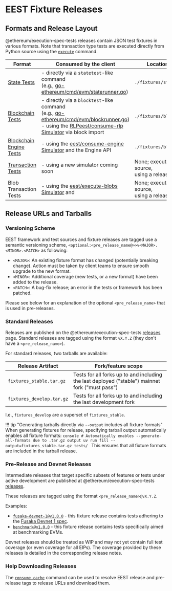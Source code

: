 # EEST Fixture Releases

## Formats and Release Layout

@ethereum/execution-spec-tests releases contain JSON test fixtures in various formats. Note that transaction type tests are executed directly from Python source using the [`execute`](./execute/index.md) command.

| Format                                                               | Consumed by the client                                                                                                                                                                                                                                                                    | Location in `.tar.gz` release                                       |
| -------------------------------------------------------------------- | ----------------------------------------------------------------------------------------------------------------------------------------------------------------------------------------------------------------------------------------------------------------------------------------- | ------------------------------------------------------------------- |
| [State Tests](./test_formats/state_test.md)                         | - directly via a `statetest`-like command<br/> (e.g., [go-ethereum/cmd/evm/staterunner.go](https://github.com/ethereum/go-ethereum/blob/4bb097b7ffc32256791e55ff16ca50ef83c4609b/cmd/evm/staterunner.go))                                                                                 | `./fixtures/state_tests/`                                           |
| [Blockchain Tests](./test_formats/blockchain_test.md)               | - directly via a `blocktest`-like command<br/> (e.g., [go-ethereum/cmd/evm/blockrunner.go](https://github.com/ethereum/go-ethereum/blob/4bb097b7ffc32256791e55ff16ca50ef83c4609b/cmd/evm/blockrunner.go))</br>- using the [RLPeest/consume-rlp Simulator](./running.md#rlp) via block import | `./fixtures/blockchain_tests/`                                      |
| [Blockchain Engine Tests](./test_formats/blockchain_test_engine.md) | - using the [eest/consume-engine Simulator](./running.md#engine) and the Engine API                                                                                                                                                                                                          | `./fixtures/blockchain_tests_engine/`                               |
| [Transaction Tests](./test_formats/transaction_test.md)             | - using a new simulator coming soon                                                                                                                                                                                                                                                       | None; executed directly from Python source,</br>using a release tag |
| Blob Transaction Tests                                               | - using the [eest/execute-blobs Simulator](./execute/hive.md#the-eestexecute-blobs-simulator) and                                                                                                                                                                                                                         | None; executed directly from Python source,</br>using a release tag |

## Release URLs and Tarballs

### Versioning Scheme

EEST framework and test sources and fixture releases are tagged use a semantic versioning scheme, `<optional:<pre_release_name@>>v<MAJOR>.<MINOR>.<PATCH>` as following:

- `<MAJOR>`: An existing fixture format has changed (potentially breaking change). Action must be taken by client teams to ensure smooth upgrade to the new format.
- `<MINOR>`: Additional coverage (new tests, or a new format) have been added to the release.
- `<PATCH>`: A bug-fix release; an error in the tests or framework has been patched.

Please see below for an explanation of the optional `<pre_release_name>` that is used in pre-releases.

### Standard Releases

Releases are published on the @ethereum/execution-spec-tests [releases](https://github.com/ethereum/execution-spec-tests/releases) page. Standard releases are tagged using the format `vX.Y.Z` (they don't have a `<pre_release_name>`).

For standard releases, two tarballs are available:

| Release Artifact          | Fork/feature scope                                                      |
| ------------------------- | ----------------------------------------------------------------------- |
| `fixtures_stable.tar.gz`  | Tests for all forks up to and including the last deployed ("stable") mainnet fork ("must pass") |
| `fixtures_develop.tar.gz` | Tests for all forks up to and including the last development fork                               |

I.e., `fixtures_develop` are a superset of `fixtures_stable`.

!!! tip "Generating tarballs directly via `--output` includes all fixture formats"
    When generating fixtures for release, specifying tarball output automatically enables all fixture formats:
    ```console
    # Automatically enables --generate-all-formats due to .tar.gz output
    uv run fill --output=fixtures_stable.tar.gz tests/
    ```
    This ensures that all fixture formats are included in the tarball release.

### Pre-Release and Devnet Releases

Intermediate releases that target specific subsets of features or tests under active development are published at @ethereum/execution-spec-tests [releases](https://github.com/ethereum/execution-spec-tests/releases).

These releases are tagged using the format `<pre_release_name>@vX.Y.Z`.

Examples:

- [`fusaka-devnet-1@v1.0.0`](https://github.com/ethereum/execution-spec-tests/releases/tag/fusaka-devnet-1%40v1.0.0) - this fixture release contains tests adhering to the [Fusaka Devnet 1 spec](https://notes.ethereum.org/@ethpandaops/fusaka-devnet-1).
- [`benchmark@v1.0.0`](https://github.com/ethereum/execution-spec-tests/releases/tag/benchmark%40v1.0.0) - this fixture release contains tests specifically aimed at benchmarking EVMs.

Devnet releases should be treated as WIP and may not yet contain full test coverage (or even coverage for all EIPs). The coverage provided by these releases is detailed in the corresponding release notes.

### Help Downloading Releases

The [`consume cache`](./consume/cache.md) command can be used to resolve EEST release and pre-release tags to release URLs and download them.
